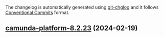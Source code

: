 The changelog is automatically generated using [git-chglog](https://github.com/git-chglog/git-chglog)
and it follows [Conventional Commits](https://www.conventionalcommits.org/en/v1.0.0/) format.


<a name="camunda-platform-8.2.23"></a>
## [camunda-platform-8.2.23](https://github.com/camunda/camunda-platform-helm/compare/camunda-platform-8.2.22...camunda-platform-8.2.23) (2024-02-19)

